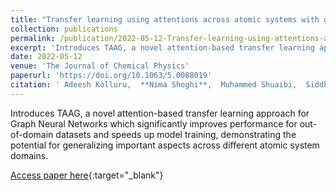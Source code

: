 ```yaml
---
title: "Transfer learning using attentions across atomic systems with graph neural networks (TAAG)"
collection: publications
permalink: /publication/2022-05-12-Transfer-learning-using-attentions-across-atomic-systems-with-graph-neural-networks-TAAG
excerpt: 'Introduces TAAG, a novel attention-based transfer learning approach for Graph Neural Networks which significantly improves performance for out-of-domain datasets and speeds up model training, demonstrating the potential for generalizing important aspects across different atomic system domains.'
date: 2022-05-12
venue: 'The Journal of Chemical Physics'
paperurl: 'https://doi.org/10.1063/5.0088019'
citation: ' Adeesh Kolluru,  **Nima Shoghi**,  Muhammed Shuaibi,  Siddharth Goyal,  Abhishek Das,  C Zitnick,  Zachary Ulissi, &quot;Transfer learning using attentions across atomic systems with graph neural networks (TAAG).&quot; The Journal of Chemical Physics, 2022.'
---
```

Introduces TAAG, a novel attention-based transfer learning approach for Graph Neural Networks which significantly improves performance for out-of-domain datasets and speeds up model training, demonstrating the potential for generalizing important aspects across different atomic system domains.

[Access paper here](https://doi.org/10.1063/5.0088019){:target="_blank"}
